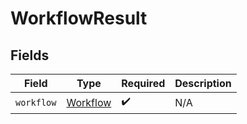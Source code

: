 # WorkflowResult


## Fields

| Field                                           | Type                                            | Required                                        | Description                                     |
| ----------------------------------------------- | ----------------------------------------------- | ----------------------------------------------- | ----------------------------------------------- |
| `workflow`                                      | [Workflow](../../models/components/Workflow.md) | :heavy_check_mark:                              | N/A                                             |